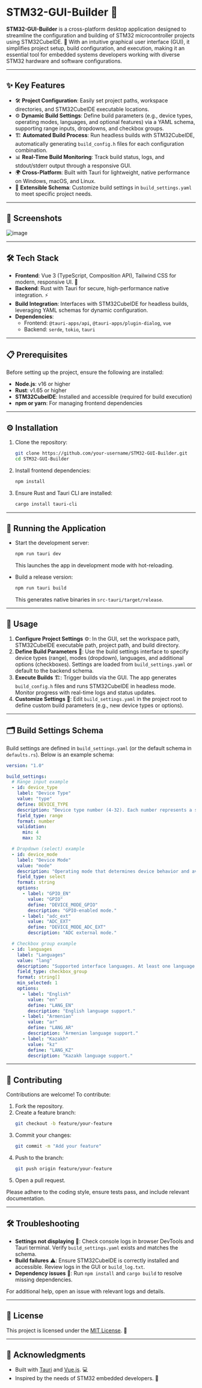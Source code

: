 # STM32-GUI-Builder 🚀

**STM32-GUI-Builder** is a cross-platform desktop application designed to streamline the configuration and building of STM32 microcontroller projects using STM32CubeIDE. 🌟 With an intuitive graphical user interface (GUI), it simplifies project setup, build configuration, and execution, making it an essential tool for embedded systems developers working with diverse STM32 hardware and software configurations.

---

## ✨ Key Features

- 🛠 **Project Configuration**: Easily set project paths, workspace directories, and STM32CubeIDE executable locations.
- ⚙️ **Dynamic Build Settings**: Define build parameters (e.g., device types, operating modes, languages, and optional features) via a YAML schema, supporting range inputs, dropdowns, and checkbox groups.
- 🏗 **Automated Build Process**: Run headless builds with STM32CubeIDE, automatically generating `build_config.h` files for each configuration combination.
- 📊 **Real-Time Build Monitoring**: Track build status, logs, and stdout/stderr output through a responsive GUI.
- 🌍 **Cross-Platform**: Built with Tauri for lightweight, native performance on Windows, macOS, and Linux.
- 🔧 **Extensible Schema**: Customize build settings in `build_settings.yaml` to meet specific project needs.

---

## 📸 Screenshots

![image](https://github.com/user-attachments/assets/e68d7f42-d053-474c-b005-6d46ec71dcfe)


---

## 🛠 Tech Stack

- **Frontend**: Vue 3 (TypeScript, Composition API), Tailwind CSS for modern, responsive UI. 🎨
- **Backend**: Rust with Tauri for secure, high-performance native integration. ⚡
- **Build Integration**: Interfaces with STM32CubeIDE for headless builds, leveraging YAML schemas for dynamic configuration.
- **Dependencies**:
  - Frontend: `@tauri-apps/api`, `@tauri-apps/plugin-dialog`, `vue`
  - Backend: `serde`, `tokio`, `tauri`

---

## 📋 Prerequisites

Before setting up the project, ensure the following are installed:

- **Node.js**: v16 or higher
- **Rust**: v1.65 or higher
- **STM32CubeIDE**: Installed and accessible (required for build execution)
- **npm or yarn**: For managing frontend dependencies

---

## ⚙️ Installation

1. Clone the repository:
   ```bash
   git clone https://github.com/your-username/STM32-GUI-Builder.git
   cd STM32-GUI-Builder
   ```

2. Install frontend dependencies:
   ```bash
   npm install
   ```

3. Ensure Rust and Tauri CLI are installed:
   ```bash
   cargo install tauri-cli
   ```

---

## 🚀 Running the Application

- Start the development server:
  ```bash
  npm run tauri dev
  ```
  This launches the app in development mode with hot-reloading.

- Build a release version:
  ```bash
  npm run tauri build
  ```
  This generates native binaries in `src-tauri/target/release`.

---

## 📖 Usage

1. **Configure Project Settings** ⚙️: In the GUI, set the workspace path, STM32CubeIDE executable path, project path, and build directory.
2. **Define Build Parameters** 📝: Use the build settings interface to specify device types (range), modes (dropdown), languages, and additional options (checkboxes). Settings are loaded from `build_settings.yaml` or default to the backend schema.
3. **Execute Builds** 🏗: Trigger builds via the GUI. The app generates `build_config.h` files and runs STM32CubeIDE in headless mode. Monitor progress with real-time logs and status updates.
4. **Customize Settings** 🔧: Edit `build_settings.yaml` in the project root to define custom build parameters (e.g., new device types or options).

---

## 🗂 Build Settings Schema

Build settings are defined in `build_settings.yaml` (or the default schema in `defaults.rs`). Below is an example schema:

```yaml
version: "1.0"

build_settings:
  # Range input example
  - id: device_type
    label: "Device Type"
    value: "type"
    define: DEVICE_TYPE
    description: "Device type number (4-32). Each number represents a specific hardware variant."
    field_type: range
    format: number
    validation:
      min: 4
      max: 32

  # Dropdown (select) example
  - id: device_mode
    label: "Device Mode"
    value: "mode"
    description: "Operating mode that determines device behavior and available features."
    field_type: select
    format: string
    options:
      - label: "GPIO_EN"
        value: "GPIO"
        define: "DEVICE_MODE_GPIO"
        description: "GPIO-enabled mode."
      - label: "adc_ext"
        value: "ADC_EXT"
        define: "DEVICE_MODE_ADC_EXT"
        description: "ADC external mode."

  # Checkbox group example
  - id: languages
    label: "Languages"
    value: "lang"
    description: "Supported interface languages. At least one language must be selected."
    field_type: checkbox_group
    format: string[]
    min_selected: 1
    options:
      - label: "English"
        value: "en"
        define: "LANG_EN"
        description: "English language support."
      - label: "Armenian"
        value: "ar"
        define: "LANG_AR"
        description: "Armenian language support."
      - label: "Kazakh"
        value: "kz"
        define: "LANG_KZ"
        description: "Kazakh language support."
```

---

## 🤝 Contributing

Contributions are welcome! To contribute:

1. Fork the repository.
2. Create a feature branch:
   ```bash
   git checkout -b feature/your-feature
   ```
3. Commit your changes:
   ```bash
   git commit -m "Add your feature"
   ```
4. Push to the branch:
   ```bash
   git push origin feature/your-feature
   ```
5. Open a pull request.

Please adhere to the coding style, ensure tests pass, and include relevant documentation.

---

## 🛠 Troubleshooting

- **Settings not displaying** 🚫: Check console logs in browser DevTools and Tauri terminal. Verify `build_settings.yaml` exists and matches the schema.
- **Build failures** ⚠️: Ensure STM32CubeIDE is correctly installed and accessible. Review logs in the GUI or `build_log.txt`.
- **Dependency issues** 🧩: Run `npm install` and `cargo build` to resolve missing dependencies.

For additional help, open an issue with relevant logs and details.

---

## 📜 License

This project is licensed under the [MIT License](LICENSE). 📄

---

## 🙌 Acknowledgments

- Built with [Tauri](https://tauri.app/) and [Vue.js](https://vuejs.org/). 💻
- Inspired by the needs of STM32 embedded developers. 🌟
